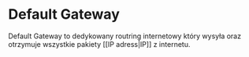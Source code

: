 # Default Gateway
Default Gateway to dedykowany routring internetowy który wysyła oraz otrzymuje wszystkie pakiety [[IP adress|IP]] z internetu.
